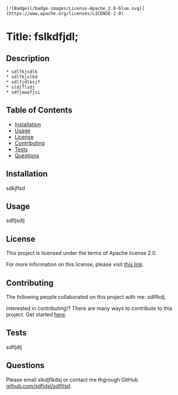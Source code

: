 
    [![Badge](/badge-images/License-Apache_2.0-blue.svg)](https://www.apache.org/licenses/LICENSE-2.0)

  # Title: fslkdfjdl; 
      
  ## Description 

    * sdlfkjsdlk
    * sdlfkjslkd
    * sdlfjdlksjf
    * sldjflsdj
    * sdfjewofjsi
    
  ## Table of Contents
  - [Installation](#installation)
  - [Usage](#usage)
  - [License](#license)
  - [Contributing](#contributing)
  - [Tests](#tests)
  - [Questions](#questions)

  ## Installation

  sdkjflsd
    
  ## Usage

  sdlfjsdlj
    
  ## License

  This project is licensed under the terms of Apache license 2.0.

  For more information on this license, please visit [this link](https://www.apache.org/licenses/LICENSE-2.0).
   
  ## Contributing 

  The following people collaborated on this project with me: sdlflkdj. 

  Interested in contributing!? There are many ways to contribute to this project. Get started [here](github.com/sdfjdsl/sdlfjlsd).

  ## Tests 

  sdlfjdlj
    
  ## Questions

  Please email slkdjflkdsj or contact me thgrough GitHub [github.com/sdfjdsl/sdlfjlsd](github.com/sdfjdsl/sdlfjlsd).
  